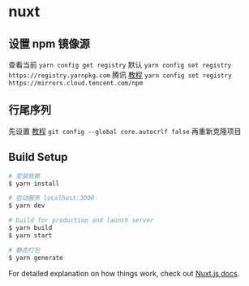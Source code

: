 # nuxt

## 设置 npm 镜像源

查看当前
`yarn config get registry`
默认
`yarn config set registry https://registry.yarnpkg.com`
腾讯 [教程](https://cloud.tencent.com/document/product/213/8623)
`yarn config set registry https://mirrors.cloud.tencent.com/npm`

## 行尾序列

先设置 [教程](https://juejin.cn/post/6844904069304156168)
`git config --global core.autocrlf false`
再重新克隆项目

## Build Setup

```bash
# 安装依赖
$ yarn install

# 启动服务 localhost:3000
$ yarn dev

# build for production and launch server
$ yarn build
$ yarn start

# 静态打包
$ yarn generate
```

For detailed explanation on how things work, check out [Nuxt.js docs](https://nuxtjs.org).
